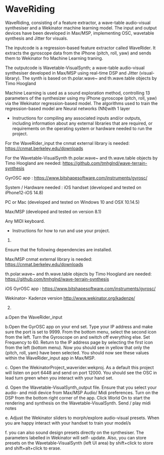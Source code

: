 # WaveRiding
 WaveRiding, consisting of a feature extractor, a wave-table audio-visual synthesiser and a Wekinator machine learning model. The input and output devices have been developed in Max/MSP, implementing OSC, wavetable synthesis and Jitter for visuals. 

The inputcode is a regression-based feature extractor called WaveRider. It extracts the gyroscope data from the iPhone (pitch, roll, yaw) and sends them to Wekinator fro Machine Learning traning. 

The outputcode is Wavetable-VisualSynth; a wave-table audio-visual synthesiser developed in Max/MSP using real-time DSP and Jitter (visual-library). 
The synth is based on th.polar.wave~ and th.wave.table objects by Timo Hoogland

Machine Learning is used as a sound exploration method,  controlling 13 parameters of the synthesizer using my iPhone gyroscope (pitch, roll, yaw) via the Wekinator regression-based model. 
The algorithms used to train the regression-based model are Neural networks (NN)with 1 layer

- Instructions for compiling any associated inputs and/or outputs, including information about any external libraries that are required, or requirements on the operating system or hardware needed to run the project. 

For the WaveRider_input the cnmat external library is needed:
https://cnmat.berkeley.edu/downloads

For the Wavetable-VisualSynth th.polar.wave~ and th.wave.table objects by Timo Hoogland are needed:
https://github.com/tmhglnd/wave-terrain-synthesis

GyrOSC app :
https://www.bitshapesoftware.com/instruments/gyrosc/

System / Hardware needed :
iOS handset (developed and tested on iPhone12-iOS 14.8)

PC or Mac (developed and tested on Windows 10 and OSX 10.14.5) 

Max/MSP  (developed and tested on version 8.1) 

Any MIDI keyboard.

- Instructions for how to run and use your project. 

1.
Ensure that the following dependencies are installed.

Max/MSP
 cnmat external library is needed:
https://cnmat.berkeley.edu/downloads

th.polar.wave~ and th.wave.table objects by Timo Hoogland are needed:
https://github.com/tmhglnd/wave-terrain-synthesis

iOS
GyrOSC app :
https://www.bitshapesoftware.com/instruments/gyrosc/

Wekinator- Kadenze version
http://www.wekinator.org/kadenze/




2.
a.Open the WaveRider_input

b.Open the GyrOSC app on your end set. Type your IP address and make sure the port is set to 9999. From the bottom menu, select the second icon from the left. Turn the Gyroscope on and switch off everything else. Set Frequency to 60. 
Return to the IP address page by selecting the first icon from the left (bottom menu). Now you should see in yellow that only the {pitch, roll, yam} have been selected. You should now see these values within the WaveRider_input app in Max/MSP.

c. Open the WekinatorProject_waverider.wekproj. As a default this project will  listen on port 6448  and send on port 12000.
You should see the OSC in lead turn green when you interact with your hand set.

d. Open the Wavetable-VisualSynth_output file. Ensure that you select your audio- and midi device from Max/MSP Audio/ Midi preferences. Turn on the DSP from the bottom right corner of the app. Click  World On to start the rendering and synthesis on the Wavetable-VisualSynth. Send / play midi notes

e. Adjust the Wekinator sliders to morph/explore audio-visual presets. When you are happy interact with your handset to train your model/s

f. you can also sound design presets directly on the synthesiser. The parameters labelled in Wekinator will self- update. Also, you can store presets on the Wavetable-VisualSynth (left UI area) by shift+click to store and shift+alt+click to erase.
